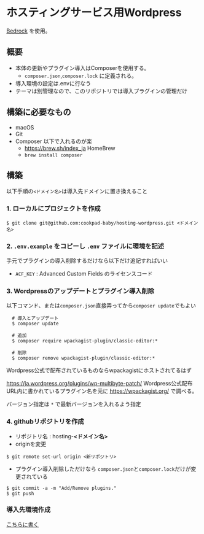 # ホスティングサービス用Wordpress

[Bedrock](https://roots.io/bedrock/) を使用。

## 概要
* 本体の更新やプラグイン導入はComposerを使用する。
  * `composer.json`,`composer.lock` に定義される。
* 導入環境の設定は.envに行なう
* テーマは別管理なので、このリポジトリでは導入プラグインの管理だけ

## 構築に必要なもの
* macOS
* Git
* Composer 以下で入れるのが楽
  * https://brew.sh/index_ja HomeBrew
  * `brew install composer`

## 構築
以下手順の`<ドメイン名>`は導入先ドメインに置き換えること

### 1. ローカルにプロジェクトを作成
  ```ShellSession
  $ git clone git@github.com:cookpad-baby/hosting-wordpress.git <ドメイン名>
  ```

### 2. `.env.example` をコピーし `.env` ファイルに環境を記述
  手元でプラグインの導入削除するだけなら以下だけ追記すればいい
  * `ACF_KEY` : Advanced Custom Fields のライセンスコード

### 3. Wordpressのアップデートとプラグイン導入削除
以下コマンド、または`composer.json`直接弄ってから`composer update`でもよい
```ShellSession
  # 導入とアップデート
  $ composer update

  # 追加
  $ composer require wpackagist-plugin/classic-editor:*

  # 削除
  $ composer remove wpackagist-plugin/classic-editor:*
```

Wordpress公式で配布されているものならwpackagistにホストされてるはず

https://ja.wordpress.org/plugins/wp-multibyte-patch/ Wordpress公式配布URL内に書かれているプラグイン名を元に https://wpackagist.org/ で調べる。

バージョン指定は `*` で最新バージョンを入れるよう指定

### 4. githubリポジトリを作成
  * リポジトリ名 : hosting-**<ドメイン名>**
  * originを変更
  ```ShellSession
  $ git remote set-url origin <新リポジトリ>
  ```

  * プラグイン導入削除しただけなら `composer.json`と`composer.lock`だけが変更されている
  ```ShellSession
  $ git commit -a -m "Add/Remove plugins."
  $ git push
  ```

### 導入先環境作成
[こちらに書く](https://github.com/cookpad-baby/BabyPad-ansible)
